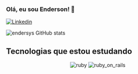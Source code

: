 ### Olá, eu sou Enderson! 👋

[![Linkedin](https://img.shields.io/badge/LinkedIn-0077B5?style=for-the-badge&logo=linkedin&logoColor=white)](https://www.linkedin.com/in/francisco-enderson-1562a6229/
)

![endersys GitHub stats](https://github-readme-stats.vercel.app/api?username=endersys&hide&show_icons=true&theme=radical)

## Tecnologias que estou estudando

<div style="text-align: center">    
    <img text-align="center" alt="ruby" src="https://img.shields.io/badge/Ruby-CC342D?style=for-the-badge&logo=ruby&logoColor=white">
    <img text-align="center" alt="ruby_on_rails" src="https://img.shields.io/badge/Ruby_on_Rails-CC0000?style=for-the-badge&logo=ruby-on-rails&logoColor=white">
</div>


